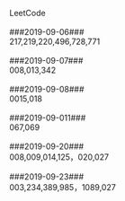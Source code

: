 LeetCode<br/><br/>
###2019-09-06###<br/>
217,219,220,496,728,771
<br/><br/>
###2019-09-07###<br/>
008,013,342
<br/><br/>
###2019-09-08###<br/>
0015,018
<br/><br/>
###2019-09-011###<br/>
067,069
<br/><br/>
###2019-09-20###<br/>
008,009,014,125，020,027
<br/><br/>
###2019-09-23###<br/>
003,234,389,985，1089,027
<br/><br/>

